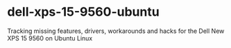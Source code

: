 # dell-xps-15-9560-ubuntu
Tracking missing features, drivers, workarounds and hacks for the Dell New XPS 15 9560 on Ubuntu Linux
